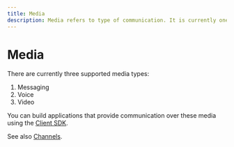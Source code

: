 ```yaml
---
title: Media
description: Media refers to type of communication. It is currently one of text, voice, or video.
---
```


# Media

There are currently three supported media types:

1. Messaging
2. Voice
3. Video

You can build applications that provide communication over these media using the [Client SDK](/client-sdk/overview).

See also [Channels](/conversation/concepts/channel).